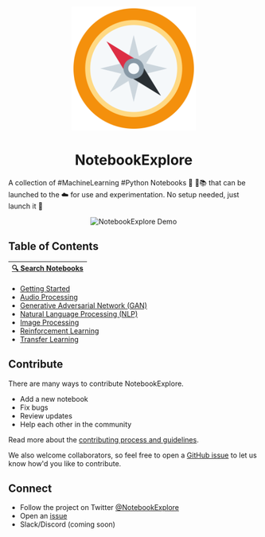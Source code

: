 <p align="center">
  <img src="https://github.com/notebookexplore/notebookexplore/blob/master/logo.png" alt="NotebookExplore logo" width="250"/>
  <h1 align="center">NotebookExplore</h1>
</p>

A collection of #MachineLearning #Python Notebooks 🤖 🐍📚 that can be launched to the ☁️ for use and experimentation. No setup needed, just launch it 🚀

<p align="center">
  <img src="https://media.giphy.com/media/J1FfEb4YhFbnWASHza/giphy.gif" alt="NotebookExplore Demo" />
</p>

## Table of Contents

| [🔍 Search Notebooks](https://github.com/notebookexplore/notebookexplore/find/master) |
| ------------------------------------------------------------------------------------- |


- [Getting Started](https://github.com/notebookexplore/notebookexplore/blob/master/getting-started)
- [Audio Processing](https://github.com/notebookexplore/notebookexplore/blob/master/audio-processing)
- [Generative Adversarial Network (GAN)](https://github.com/notebookexplore/notebookexplore/blob/master/generative-adversarial-network)
- [Natural Language Processing (NLP)](https://github.com/notebookexplore/notebookexplore/blob/master/natural-language-processing)
- [Image Processing](https://github.com/notebookexplore/notebookexplore/blob/master/image-processing)
- [Reinforcement Learning](https://github.com/notebookexplore/notebookexplore/blob/master/reinforcement-learning)
- [Transfer Learning](https://github.com/notebookexplore/NotebookExplore/tree/master/transfer-learning)

## Contribute

There are many ways to contribute NotebookExplore.

- Add a new notebook
- Fix bugs
- Review updates
- Help each other in the community

Read more about the [contributing process and guidelines](https://github.com/notebookexplore/NotebookExplore/tree/master/.github/CONTRIBUTING.md).

We also welcome collaborators, so feel free to open a [GitHub issue](https://github.com/notebookexplore/notebookexplore/issues/new) to let us know how'd you like to contribute.

## Connect

- Follow the project on Twitter [@NotebookExplore](https://twitter.com/NotebookExplore)
- Open an [issue](https://github.com/notebookexplore/notebookexplore/issues/new)
- Slack/Discord (coming soon)
